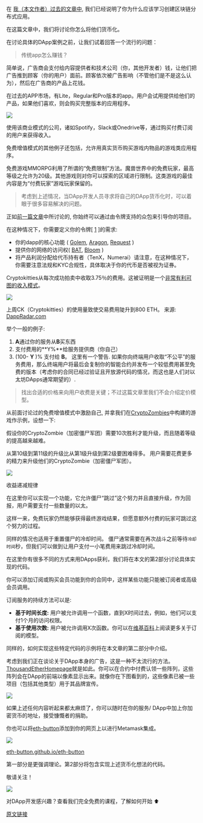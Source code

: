 在 [我（本文作者）过去的文章中](https://medium.com/loom-network/why-you-should-learn-to-build-blockchain-apps-be9a92e8d08e), 我们已经说明了你为什么应该学习创建区块链分布式应用。

在这篇文章中，我们将讨论你怎么将他们货币化。

在讨论具体的DApp案例之前，让我们试着回答一个流行的问题：
> 传统app怎么赚钱？

简单说，广告商会支付给内容提供者和技术公司（你，其他开发者）钱，让他们把广告推到顾客（你的用户）面前。顾客依次被广告影响（不管他们是不是这么认为），然后在广告商的产品上花钱。

在过去的APP市场，有Lite，Regular和Pro版本的app。用户会试用提供给他们的产品，如果他们喜欢，则会购买完整版本的应用程序。

![](https://i.imgur.com/SUZR9rP.png)


使用该商业模式的公司，诸如Spotify，Slack或Onedrive等，通过购买付费订阅的用户来获得收入。


免费增值模式的其他例子还包括，允许用真实货币购买游戏内物品的游戏类应用程序。

免费游戏MMORPG利用了所谓的“免费限制”方法。魔兽世界中的免费玩家，最高等级之允许为20级。其他游戏则对你可以探索的区域进行限制。这类游戏的最佳内容是为“付费玩家”游戏玩家保留的。

> 考虑到上述情况，当DApp开发人员寻求将自己的DApp货币化时，可以着眼于很多容易解决的问题。

正如[前一篇文章](https://medium.com/loom-network/why-you-should-learn-to-build-blockchain-apps-be9a92e8d08e)中所讨论的, 你始终可以通过由令牌支持的众包来引导你的项目。

在这种情况下，你需要定义你的令牌[ [1](https://medium.com/@mrdavey/good-discussion-and-question-2446e3827de2) ]的需求:

* 你的dapp的核心功能 ( [Golem](https://golem.network/), [Aragon](https://aragon.one/), [Request](https://request.network/) )
* 提供你的网络的访问权( [BAT](https://basicattentiontoken.org/), [Bloom](https://hellobloom.io/) )
* 将产品利润分配给代币持有者（TenX，Numerai）请注意，在这种情况下，你需要注意法规和KYC合规性，具体取决于你的代币是否被视为证券。

Cryptokitties从每次成功拍卖中收取3.75％的费用。这被证明是一个[非常有利可图的收入模式](https://medium.com/@codetractio/a-look-into-cryptokitties-revenue-model-6466b705a998)。

![](https://i.imgur.com/Z4HZHLa.png)

上周CK（Cryptokitties）的使用量致使交易费用陡升到800 ETH。 来源: [DappRadar.com](https://dappradar.com/)

举个一般的例子:

1. **A**通过你的服务从**B**买东西
2. 支付费用的**Y%**给服务提供商（你自己）  
3. (100- **Y** )% 支付给 **B**。
这里有一个警告. 
如果你向终端用户收取“不公平”的服务费用，那么终端用户将最后会复制你的智能合约并发布一个较低费用甚至免费的版本（考虑你的合同已经过验证且开放源代码的情况，而这也是人们对以太坊DApps通常期望的）.

> 找出合适的价格来向用户收费是关键；不过这篇文章里我们不会介绍定价模型。

从前面讨论过的免费增值模式中激励自己, 并拿我们在[CryptoZombies](https://cryptozombies.io/)中构建的游戏作示例，设想一下:

假设你的CryptoZombie（加密僵尸军团）需要10次胜利才能升级，而且随着等级的提高越来越难。

从第10级到第11级的升级比从第1级升级到第2级要困难得多。 用户需要花费更多的精力来升级他们的CryptoZombie（加密僵尸军团）。

![](https://i.imgur.com/z7Rewob.png)

收益递减规律

在这里你可以实现一个功能，它允许僵尸“跳过”这个努力并且直接升级，作为回报，用户需要支付一些数量的以太。

这样一来，免费玩家仍然能够获得最终游戏结果，但愿意额外付费的玩家可跳过这个努力的过程。

同样的情况也适用于重置僵尸的冷却时间。 僵尸通常需要在再次战斗之前等待`冷却时间`秒，但我们可以做到让用户支付一小笔费用来跳过冷却时间。

在这里你有很多不同的方式来用DApps获利，我们将在本文的第2部分讨论具体实现的代码。

你可以添加订阅或购买会员功能到你的合同中，这样某些功能只能被订阅者或高级会员调用。

订阅服务的持续方法可以是:

* **基于时间长度:** 用户被允许调用一个函数，直到X时间过去，例如，他们可以支付1个月的访问权限。
* **基于使用次数:** 用户被允许调用X次函数。你可以在[维基百科](https://en.wikipedia.org/wiki/Subscription_business_model)上阅读更多关于订阅的模型。


同样的，如何实现这些特定代码的示例将在本文章的第二部分中介绍。


考虑到我们正在谈论关于DApp本身的广告，这是一种不太流行的方法。[ThousandEtherHomepage](http://thousandetherhomepage.com/)就是如此。你可以在合约中付费认领一些阵列，这些阵列会在DApp的前端以像素显示出来。就像你在下图看到的，这些像素已被一些项目（包括其他类型）用于其品牌宣传。

![](https://i.imgur.com/fYNqkJi.png)


如果上述任何内容听起来都太麻烦了，你可以随时在你的服务/ DApp中加上你加密货币的地址，接受慷慨者的捐助。

你也可以将[eth-button](https://eth-button.github.io/eth-button/)添加到你的网页上以进行Metamask集成。

![](https://i.imgur.com/hS3Kocb.png)

[eth-button.github.io/eth-button](http://eth-button.github.io/eth-button)

第一部分是更强调理论。第2部分将包含实现上述货币化想法的代码。

敬请关注！

![](https://i.imgur.com/eTXoU5g.gifv)

对DApp开发感兴趣？查看我们完全免费的课程，了解如何开始 ⬆

[原文链接](https://medium.com/loom-network/6-ways-to-monetize-your-ethereum-dapps-part-1-28e9bb18f87e)
